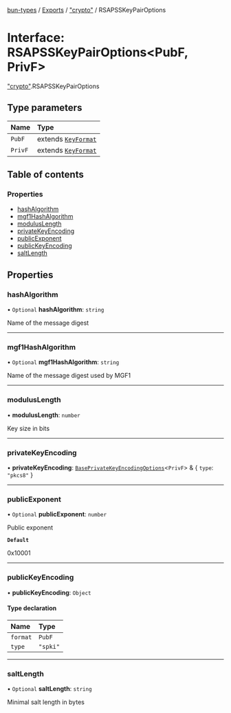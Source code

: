 [bun-types](https://github.com/oven-sh/bun-types/blob/master/api-docs/README.md) / [Exports](https://github.com/oven-sh/bun-types/blob/master/api-docs/modules.md) / ["crypto"](https://github.com/oven-sh/bun-types/blob/master/api-docs/modules/crypto_.md) / RSAPSSKeyPairOptions

# Interface: RSAPSSKeyPairOptions<PubF, PrivF\>

["crypto"](https://github.com/oven-sh/bun-types/blob/master/api-docs/modules/crypto_.md).RSAPSSKeyPairOptions

## Type parameters

| Name | Type |
| :------ | :------ |
| `PubF` | extends [`KeyFormat`](https://github.com/oven-sh/bun-types/blob/master/api-docs/modules/crypto_.md#keyformat) |
| `PrivF` | extends [`KeyFormat`](https://github.com/oven-sh/bun-types/blob/master/api-docs/modules/crypto_.md#keyformat) |

## Table of contents

### Properties

- [hashAlgorithm](https://github.com/oven-sh/bun-types/blob/master/api-docs/interfaces/crypto_.RSAPSSKeyPairOptions.md#hashalgorithm)
- [mgf1HashAlgorithm](https://github.com/oven-sh/bun-types/blob/master/api-docs/interfaces/crypto_.RSAPSSKeyPairOptions.md#mgf1hashalgorithm)
- [modulusLength](https://github.com/oven-sh/bun-types/blob/master/api-docs/interfaces/crypto_.RSAPSSKeyPairOptions.md#moduluslength)
- [privateKeyEncoding](https://github.com/oven-sh/bun-types/blob/master/api-docs/interfaces/crypto_.RSAPSSKeyPairOptions.md#privatekeyencoding)
- [publicExponent](https://github.com/oven-sh/bun-types/blob/master/api-docs/interfaces/crypto_.RSAPSSKeyPairOptions.md#publicexponent)
- [publicKeyEncoding](https://github.com/oven-sh/bun-types/blob/master/api-docs/interfaces/crypto_.RSAPSSKeyPairOptions.md#publickeyencoding)
- [saltLength](https://github.com/oven-sh/bun-types/blob/master/api-docs/interfaces/crypto_.RSAPSSKeyPairOptions.md#saltlength)

## Properties

### hashAlgorithm

• `Optional` **hashAlgorithm**: `string`

Name of the message digest

___

### mgf1HashAlgorithm

• `Optional` **mgf1HashAlgorithm**: `string`

Name of the message digest used by MGF1

___

### modulusLength

• **modulusLength**: `number`

Key size in bits

___

### privateKeyEncoding

• **privateKeyEncoding**: [`BasePrivateKeyEncodingOptions`](https://github.com/oven-sh/bun-types/blob/master/api-docs/interfaces/crypto_.BasePrivateKeyEncodingOptions.md)<`PrivF`\> & { `type`: ``"pkcs8"``  }

___

### publicExponent

• `Optional` **publicExponent**: `number`

Public exponent

**`Default`**

0x10001

___

### publicKeyEncoding

• **publicKeyEncoding**: `Object`

#### Type declaration

| Name | Type |
| :------ | :------ |
| `format` | `PubF` |
| `type` | ``"spki"`` |

___

### saltLength

• `Optional` **saltLength**: `string`

Minimal salt length in bytes

